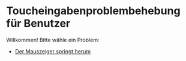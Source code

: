 # Toucheingabenproblembehebung für Benutzer
Willkommen!
Bitte wähle ein Problem:

  * [Der Mauszeiger springt herum](https://pigamedrv.github.io/userdoc/helplink/de/articles/hs000001/)
